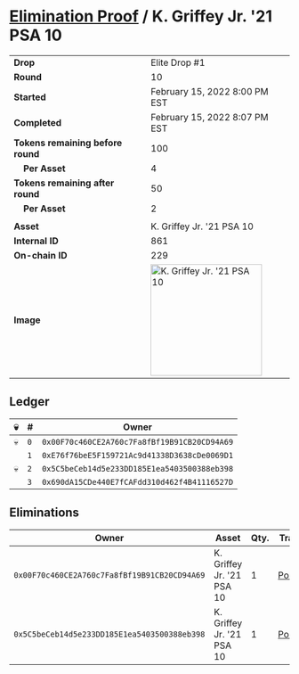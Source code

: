 # [Elimination Proof](./readme.md) / K. Griffey Jr. &#039;21 PSA 10

|||
|---|---|
| **Drop** | Elite Drop #1 |
| **Round** | 10 |
| **Started** | February 15, 2022 8:00 PM EST |
| **Completed** | February 15, 2022 8:07 PM EST |
| **Tokens remaining before round** | 100 |
| **&nbsp;&nbsp;&nbsp;&nbsp;Per Asset** | 4 |
| **Tokens remaining after round** | 50 |
| **&nbsp;&nbsp;&nbsp;&nbsp;Per Asset** | 2 |
| | |
| **Asset** | K. Griffey Jr. &#039;21 PSA 10 |
| **Internal ID** | 861 |
| **On-chain ID** | 229 |
| **Image** | <img src="https://tcdn.blokpax.com/95836cf2-27bc-413a-988b-ae188e57c234/56e31a2f7d1d0eab1712c0464d3df62cf527a5ce9d8b836fea6e33d72bd8c0ff.png" height="200" alt="K. Griffey Jr. &#039;21 PSA 10" /> |

## Ledger

| 💀 | # | Owner |
| --- | --- | --- |
| 💀 | `0` | `0x00F70c460CE2A760c7Fa8fBf19B91CB20CD94A69` |
|  | `1` | `0xE76f76beE5F159721Ac9d41338D3638cDe0069D1` |
| 💀 | `2` | `0x5C5beCeb14d5e233DD185E1ea5403500388eb398` |
|  | `3` | `0x690dA15CDe440E7fCAFdd310d462f4B41116527D` |


## Eliminations

| Owner | Asset | Qty. | Transaction |
| --- | --- | --- | --- |
| `0x00F70c460CE2A760c7Fa8fBf19B91CB20CD94A69` | K. Griffey Jr. '21 PSA 10 | 1 | [Polygonscan](https://polygonscan.com/tx/0x27b430f5503bd337535950a3530fdbb67949e0b2b81be674626c7c0a9a875a0f) |
| `0x5C5beCeb14d5e233DD185E1ea5403500388eb398` | K. Griffey Jr. '21 PSA 10 | 1 | [Polygonscan](https://polygonscan.com/tx/0x46deb6102d208076732020a82348ad33d0a06325c41a6cc0f6f1584a36c8f518) |
